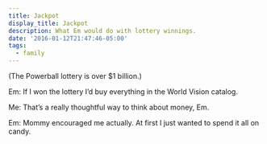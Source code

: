 ```yaml
---
title: Jackpot
display_title: Jackpot
description: What Em would do with lottery winnings.
date: '2016-01-12T21:47:46-05:00'
tags:
  - family
---
```

(The Powerball lottery is over $1 billion.)

Em: If I won the lottery I’d buy everything in the World Vision catalog.

Me: That’s a really thoughtful way to think about money, Em.

Em: Mommy encouraged me actually. At first I just wanted to spend it all on candy.
